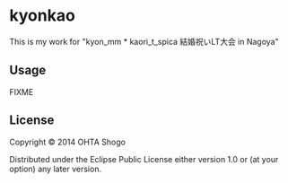 # kyonkao

This is my work for "kyon_mm * kaori_t_spica 結婚祝いLT大会 in Nagoya"

## Usage

FIXME

## License

Copyright © 2014 OHTA Shogo

Distributed under the Eclipse Public License either version 1.0 or (at
your option) any later version.
